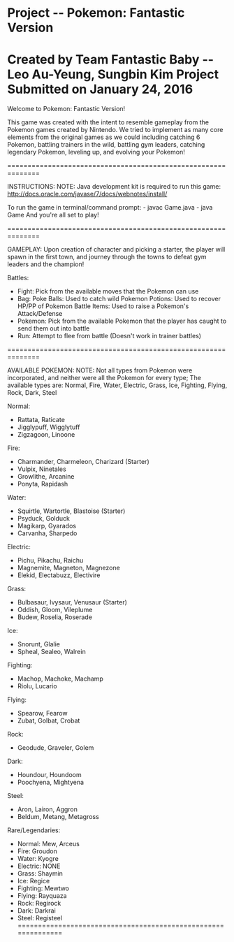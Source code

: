 
Project -- Pokemon: Fantastic Version
==============================================================
Created by Team Fantastic Baby -- Leo Au-Yeung, Sungbin Kim
Project Submitted on January 24, 2016
==============================================================

Welcome to Pokemon: Fantastic Version!

This game was created with the intent to resemble gameplay
from the Pokemon games created by Nintendo.
We tried to implement as many core elements from the original
games as we could including catching 6 Pokemon, battling trainers
in the wild, battling gym leaders, catching legendary Pokemon,
leveling up, and evolving your Pokemon!

==============================================================

INSTRUCTIONS:
NOTE: Java development kit is required to run this game:
http://docs.oracle.com/javase/7/docs/webnotes/install/

To run the game in terminal/command prompt:
	- javac Game.java
	- java Game
And you're all set to play!

==============================================================

GAMEPLAY:
Upon creation of character and picking a starter, the player
will spawn in the first town, and journey through the towns
to defeat gym leaders and the champion!

Battles:
- Fight:
	Pick from the available moves that the Pokemon can use
- Bag:
	Poke Balls:
		Used to catch wild Pokemon
	Potions:
		Used to recover HP/PP of Pokemon
	Battle Items:
		Used to raise a Pokemon's Attack/Defense
- Pokemon:
	Pick from the available Pokemon that the player has
	caught to send them out into battle
- Run:
	Attempt to flee from battle (Doesn't work in trainer battles)

==============================================================

AVAILABLE POKEMON:
NOTE: Not all types from Pokemon were incorporated, and neither
were all the Pokemon for every type; The available types are:
Normal, Fire, Water, Electric, Grass, Ice, Fighting, Flying, Rock, Dark, Steel

Normal:
- Rattata, Raticate
- Jigglypuff, Wigglytuff
- Zigzagoon, Linoone

Fire:
- Charmander, Charmeleon, Charizard (Starter)
- Vulpix, Ninetales
- Growlithe, Arcanine
- Ponyta, Rapidash

Water:
- Squirtle, Wartortle, Blastoise (Starter)
- Psyduck, Golduck
- Magikarp, Gyarados
- Carvanha, Sharpedo

Electric:
- Pichu, Pikachu, Raichu
- Magnemite, Magneton, Magnezone
- Elekid, Electabuzz, Electivire

Grass:
- Bulbasaur, Ivysaur, Venusaur (Starter)
- Oddish, Gloom, Vileplume
- Budew, Roselia, Roserade

Ice:
- Snorunt, Glalie
- Spheal, Sealeo, Walrein

Fighting:
- Machop, Machoke, Machamp
- Riolu, Lucario

Flying:
- Spearow, Fearow
- Zubat, Golbat, Crobat

Rock:
- Geodude, Graveler, Golem

Dark:
- Houndour, Houndoom
- Poochyena, Mightyena

Steel:
- Aron, Lairon, Aggron
- Beldum, Metang, Metagross

Rare/Legendaries:
- Normal: Mew, Arceus
- Fire: Groudon
- Water: Kyogre
- Electric: NONE
- Grass: Shaymin
- Ice: Regice
- Fighting: Mewtwo
- Flying: Rayquaza
- Rock: Regirock
- Dark: Darkrai
- Steel: Registeel
==============================================================
